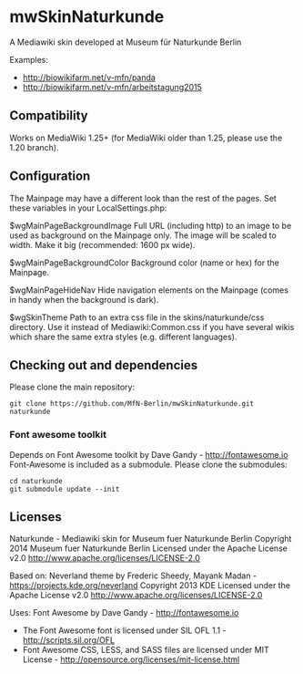 ﻿# mwSkinNaturkunde
A Mediawiki skin developed at Museum für Naturkunde Berlin

Examples:

* http://biowikifarm.net/v-mfn/panda
* http://biowikifarm.net/v-mfn/arbeitstagung2015

## Compatibility 
Works on MediaWiki 1.25+ (for MediaWiki older than 1.25, please use the 1.20 branch).

## Configuration
The Mainpage may have a different look than the rest of the pages. Set these variables in your LocalSettings.php:

$wgMainPageBackgroundImage
Full URL (including http) to an image to be used as background on the Mainpage only. 
The image will be scaled to width. Make it big (recommended: 1600 px wide).

$wgMainPageBackgroundColor
Background color (name or hex) for the Mainpage.

$wgMainPageHideNav
Hide navigation elements on the Mainpage (comes in handy when the background is dark).

$wgSkinTheme
Path to an extra css file in the skins/naturkunde/css directory. 
Use it instead of Mediawiki:Common.css if you have several wikis which share the same extra styles (e.g. different languages).

## Checking out and dependencies

Please clone the main repository:
```
git clone https://github.com/MfN-Berlin/mwSkinNaturkunde.git naturkunde
```
### Font awesome toolkit
Depends on Font Awesome toolkit by Dave Gandy - http://fontawesome.io
Font-Awesome is included as a submodule. Please clone the submodules:
```
cd naturkunde
git submodule update --init
```

## Licenses
Naturkunde - Mediawiki skin for Museum fuer Naturkunde Berlin
Copyright 2014 Museum fuer Naturkunde Berlin
Licensed under the Apache License v2.0
http://www.apache.org/licenses/LICENSE-2.0

Based on: 
Neverland theme by Frederic Sheedy, Mayank Madan - https://projects.kde.org/neverland
Copyright 2013 KDE
Licensed under the Apache License v2.0
http://www.apache.org/licenses/LICENSE-2.0

Uses: 
Font Awesome by Dave Gandy - http://fontawesome.io
 - The Font Awesome font is licensed under SIL OFL 1.1 -
   http://scripts.sil.org/OFL
 - Font Awesome CSS, LESS, and SASS files are licensed under MIT License -
   http://opensource.org/licenses/mit-license.html


